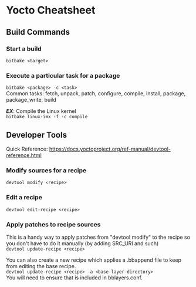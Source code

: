 # Yocto Cheatsheet

## Build Commands

### Start a build
`bitbake <target>`

### Execute a particular task for a package
`bitbake <package> -c <task>`\
Common tasks: fetch, unpack, patch, configure, compile, install, package, package_write, build

***EX***: Compile the Linux kernel\
`bitbake linux-imx -f -c compile`

## Developer Tools
Quick Reference: https://docs.yoctoproject.org/ref-manual/devtool-reference.html

### Modify sources for a recipe
`devtool modify <recipe>`

### Edit a recipe
`devtool edit-recipe <recipe>`

### Apply patches to recipe sources
This is a handy way to apply patches from "devtool modify" to the recipe so you don't have to do it manually (by adding SRC_URI and such)\
`devtool update-recipe <recipe>`

You can also create a new recipe which applies a .bbappend file to keep from editing the base recipe.\
`devtool update-recipe <recipe> -a <base-layer-directory>`\
You will need to ensure that <base-layer-directory> is included in bblayers.conf.



